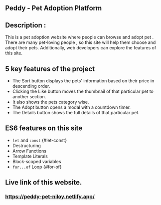 ## Peddy - Pet Adoption Platform

## Description :
 This is a pet adoption website where people can browse and adopt pet . There are many pet-loving people , so this site will help them choose and adopt their pets. Additionally, web developers can explore the features of this site.
 
## 5 key features of the project
- The Sort button displays the pets' information based on their price in descending order.
- Clicking the Like button moves the thumbnail of that particular pet to another section.
- It also shows the pets category wise.
- The Adopt button opens a modal with a countdown timer.
- The Details button shows the full details of that particular pet.

## ES6 features on this site
- `let` and `const` {#let-const}
- Destructuring
- Arrow Functions
- Template Literals
- Block-scoped variables
- `for...of` Loop {#for-of}

## Live link of this website.
### https://peddy-pet-niloy.netlify.app/
